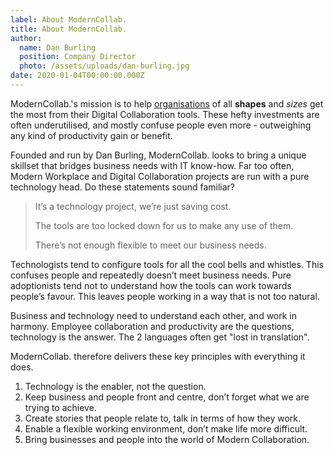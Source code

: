 ```yaml
---
label: About ModernCollab.
title: About ModernCollab.
author:
  name: Dan Burling
  position: Company Director
  photo: /assets/uploads/dan-burling.jpg
date: 2020-01-04T00:00:00.000Z
---
```

ModernCollab.'s mission is to help [organisations](http://google.fr) of all **shapes** and *sizes* get the most from their Digital Collaboration tools. These hefty investments are often underutilised, and mostly confuse people even more - outweighing any kind of productivity gain or benefit.  

Founded and run by Dan Burling, ModernCollab. looks to bring a unique skillset that bridges business needs with IT know-how. Far too often, Modern Workplace and Digital Collaboration projects are run with a pure technology head. Do these statements sound familiar?

> It’s a technology project, we’re just saving cost.
>
> The tools are too locked down for us to make any use of them.
>
> There’s not enough flexible to meet our business needs.

Technologists tend to configure tools for all the cool bells and whistles. This confuses people and repeatedly doesn’t meet business needs. Pure adoptionists tend not to understand how the tools can work towards people’s favour. This leaves people working in a way that is not too natural.

Business and technology need to understand each other, and work in harmony. Employee collaboration and productivity are the questions, technology is the answer. The 2 languages often get "lost in translation".

ModernCollab. therefore delivers these key principles with everything it does.

1. Technology is the enabler, not the question.
2. Keep business and people front and centre, don’t forget what we are trying to achieve.
3. Create stories that people relate to, talk in terms of how they work.
4. Enable a flexible working environment, don’t make life more difficult.
5. Bring businesses and people into the world of Modern Collaboration.